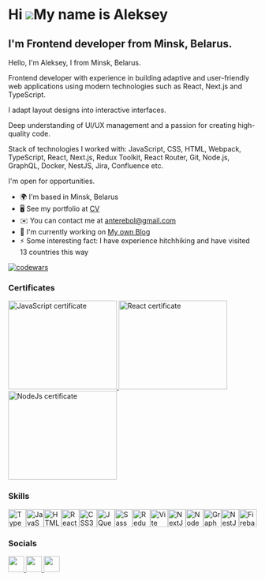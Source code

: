 Hi ![](https://user-images.githubusercontent.com/18350557/176309783-0785949b-9127-417c-8b55-ab5a4333674e.gif)My name is Aleksey
===============================================================================================================================

I'm Frontend developer from Minsk, Belarus.
-------------------------------------------

Hello, I'm Aleksey, I from Minsk, Belarus. 

Frontend developer with experience in building adaptive and user-friendly web applications using modern technologies such as React, Next.js and TypeScript. 

I adapt layout designs into interactive interfaces. 

Deep understanding of UI/UX management and a passion for creating high-quality code.

Stack of technologies I worked with:
JavaScript, CSS, HTML, Webpack, TypeScript, React, Next.js, Redux Toolkit, React Router, Git, Node.js, GraphQL, Docker, NestJS, Jira, Confluence etc.

I'm open for opportunities.


* 🌍  I'm based in Minsk, Belarus
* 🖥️  See my portfolio at [CV](http://my-cv-aleksey-gorbach.netlify.app/)
* ✉️  You can contact me at [anterebol@gmail.com](mailto:anterebol@gmail.com)
* 🚀  I'm currently working on [My own Blog](http://festern-blog.netlify.app/main)
* ⚡  Some interesting fact: I have experience hitchhiking and have visited 13 countries this way

[![codewars](https://www.codewars.com/users/Aleksey_Gorbach/badges/large
)](https://www.codewars.com/users/Aleksey_Gorbach) 
### Certificates
<p align="left">
  <a href="https://app.rs.school/certificate/bda9ab9w" target="_blank" rel="noreferrer"><img src="https://sun9-45.userapi.com/impg/At_RwThxxwYFQ6AiBy-4yZwmTb8B4RgOGwBCPA/Pd5zLdtF8WI.jpg?size=1110x782&quality=95&sign=8efa70056e96f7065988db7aedb2f25e&type=album" class="sertificate-link" width="220"
     height="180" alt="JavaScript certificate" />
  </a>
  <a  href="https://app.rs.school/certificate/ovr57327" target="_blank" rel="noreferrer">
    <img src="https://sun9-18.userapi.com/impg/1Ikrj5UpgPQ7m_GzCZ4KHnj-NnQagePMBt46Qg/JdNDtSoYqMY.jpg?size=1139x800&quality=95&sign=0573cea807ffb0fbde41c3d3c93d2b94&type=album" class="sertificate-link"  
         width="220"
     height="180"
         alt="React certificate" />
  </a>
  <a  href="https://app.rs.school/certificate/o3h851ay" target="_blank" rel="noreferrer">
    <img src="https://sun9-55.userapi.com/impg/tlYYsadFTBtpFpRS2id1VAZLkcKD_uJzIWcw7A/eKcYfwQ1Dew.jpg?size=1140x797&quality=95&sign=4b6779542d4e721acbc4cd27d410a966&type=album" class="sertificate-link" width="220"
     height="180" alt="NodeJs certificate" />
  </a>
</p>

### Skills

<p align="left">
<a href="https://www.typescriptlang.org/" target="_blank" rel="noreferrer"><img src="https://raw.githubusercontent.com/danielcranney/readme-generator/main/public/icons/skills/typescript-colored.svg" width="36" height="36" alt="TypeScript" /></a><a href="https://developer.mozilla.org/en-US/docs/Web/JavaScript" target="_blank" rel="noreferrer"><img src="https://raw.githubusercontent.com/danielcranney/readme-generator/main/public/icons/skills/javascript-colored.svg" width="36" height="36" alt="JavaScript" /></a><a href="https://developer.mozilla.org/en-US/docs/Glossary/HTML5" target="_blank" rel="noreferrer"><img src="https://raw.githubusercontent.com/danielcranney/readme-generator/main/public/icons/skills/html5-colored.svg" width="36" height="36" alt="HTML5" /></a><a href="https://reactjs.org/" target="_blank" rel="noreferrer"><img src="https://raw.githubusercontent.com/danielcranney/readme-generator/main/public/icons/skills/react-colored.svg" width="36" height="36" alt="React" /></a><a href="https://www.w3.org/TR/CSS/#css" target="_blank" rel="noreferrer"><img src="https://raw.githubusercontent.com/danielcranney/readme-generator/main/public/icons/skills/css3-colored.svg" width="36" height="36" alt="CSS3" /></a><a href="https://jquery.com/" target="_blank" rel="noreferrer"><img src="https://raw.githubusercontent.com/danielcranney/readme-generator/main/public/icons/skills/jquery-colored.svg" width="36" height="36" alt="JQuery" /></a><a href="https://sass-lang.com/" target="_blank" rel="noreferrer"><img src="https://raw.githubusercontent.com/danielcranney/readme-generator/main/public/icons/skills/sass-colored.svg" width="36" height="36" alt="Sass" /></a><a href="https://redux.js.org/" target="_blank" rel="noreferrer"><img src="https://raw.githubusercontent.com/danielcranney/readme-generator/main/public/icons/skills/redux-colored.svg" width="36" height="36" alt="Redux" /></a><a href="https://vitejs.dev/" target="_blank" rel="noreferrer"><img src="https://raw.githubusercontent.com/danielcranney/readme-generator/main/public/icons/skills/vite-colored.svg" width="36" height="36" alt="Vite" /></a><a href="https://nextjs.org/docs" target="_blank" rel="noreferrer"><img src="https://raw.githubusercontent.com/danielcranney/readme-generator/main/public/icons/skills/nextjs-colored.svg" width="36" height="36" alt="NextJs" /></a><a href="https://nodejs.org/en/" target="_blank" rel="noreferrer"><img src="https://raw.githubusercontent.com/danielcranney/readme-generator/main/public/icons/skills/nodejs-colored.svg" width="36" height="36" alt="NodeJS" /></a><a href="https://graphql.org/" target="_blank" rel="noreferrer"><img src="https://raw.githubusercontent.com/danielcranney/readme-generator/main/public/icons/skills/graphql-colored.svg" width="36" height="36" alt="GraphQL" /></a><a href="https://docs.nestjs.com/" target="_blank" rel="noreferrer"><img src="https://raw.githubusercontent.com/danielcranney/readme-generator/main/public/icons/skills/nestjs-colored.svg" width="36" height="36" alt="NestJS" /></a><a href="https://firebase.google.com/" target="_blank" rel="noreferrer"><img src="https://raw.githubusercontent.com/danielcranney/readme-generator/main/public/icons/skills/firebase-colored.svg" width="36" height="36" alt="Firebase" /></a>
</p>

### Socials

<p align="left"> <a href="https://www.github.com/anterebol" target="_blank" rel="noreferrer"> <picture> <source media="(prefers-color-scheme: dark)" srcset="https://raw.githubusercontent.com/danielcranney/readme-generator/main/public/icons/socials/github-dark.svg" /> <source media="(prefers-color-scheme: light)" srcset="https://raw.githubusercontent.com/danielcranney/readme-generator/main/public/icons/socials/github.svg" /> <img src="https://raw.githubusercontent.com/danielcranney/readme-generator/main/public/icons/socials/github.svg" width="32" height="32" /> </picture> </a> <a href="http://www.instagram.com/alex_festern/" target="_blank" rel="noreferrer"> <picture> <source media="(prefers-color-scheme: dark)" srcset="undefined" /> <source media="(prefers-color-scheme: light)" srcset="https://raw.githubusercontent.com/danielcranney/readme-generator/main/public/icons/socials/instagram.svg" /> <img src="https://raw.githubusercontent.com/danielcranney/readme-generator/main/public/icons/socials/instagram.svg" width="32" height="32" /> </picture> </a> <a href="https://www.linkedin.com/in/aleksey-gorbach-221854212/" target="_blank" rel="noreferrer"> <picture> <source media="(prefers-color-scheme: dark)" srcset="https://raw.githubusercontent.com/danielcranney/readme-generator/main/public/icons/socials/linkedin-dark.svg" /> <source media="(prefers-color-scheme: light)" srcset="https://raw.githubusercontent.com/danielcranney/readme-generator/main/public/icons/socials/linkedin.svg" /> <img src="https://raw.githubusercontent.com/danielcranney/readme-generator/main/public/icons/socials/linkedin.svg" width="32" height="32" /> </picture> </a></p>
